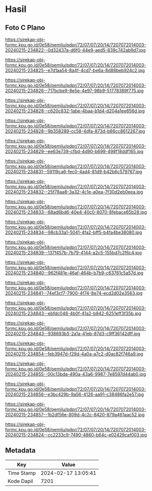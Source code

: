 # Hasil

## Foto C Plano

https://sirekap-obj-formc.kpu.go.id/0e58/pemilu/pdpr/72/07/07/20/14/7207072014003-20240215-234822--0d32437a-d6f0-44e9-aed5-839c742ab9d7.jpg

https://sirekap-obj-formc.kpu.go.id/0e58/pemilu/pdpr/72/07/07/20/14/7207072014003-20240215-234825--e7d1aa54-8a4f-4cd7-be6a-8d88beb924c2.jpg

https://sirekap-obj-formc.kpu.go.id/0e58/pemilu/pdpr/72/07/07/20/14/7207072014003-20240215-234826--717bcbe9-8e5e-4e97-98b9-51778389f775.jpg

https://sirekap-obj-formc.kpu.go.id/0e58/pemilu/pdpr/72/07/07/20/14/7207072014003-20240215-234828--c620c832-1abe-4baa-b1d4-d204a1ee656d.jpg

https://sirekap-obj-formc.kpu.go.id/0e58/pemilu/pdpr/72/07/07/20/14/7207072014003-20240215-234828--9b358289-cc58-4dfa-873d-b86cc8612267.jpg

https://sirekap-obj-formc.kpu.go.id/0e58/pemilu/pdpr/72/07/07/20/14/7207072014003-20240215-234829--ee63e739-cfbd-4d90-b699-498f18ddf165.jpg

https://sirekap-obj-formc.kpu.go.id/0e58/pemilu/pdpr/72/07/07/20/14/7207072014003-20240215-234831--59119ca6-fec0-4ad4-81d9-b42b6c579767.jpg

https://sirekap-obj-formc.kpu.go.id/0e58/pemilu/pdpr/72/07/07/20/14/7207072014003-20240215-234832--25f78aa8-3a32-4c1e-a0ea-7f30d2eb0eea.jpg

https://sirekap-obj-formc.kpu.go.id/0e58/pemilu/pdpr/72/07/07/20/14/7207072014003-20240215-234833--68ad6bd6-40e4-40c0-8070-8febace65b28.jpg

https://sirekap-obj-formc.kpu.go.id/0e58/pemilu/pdpr/72/07/07/20/14/7207072014003-20240215-234834--98cb33a1-5041-4fa2-bff5-b4fa4be38080.jpg

https://sirekap-obj-formc.kpu.go.id/0e58/pemilu/pdpr/72/07/07/20/14/7207072014003-20240215-234839--137f457b-7b79-4144-a2c5-155bd7c2f6c4.jpg

https://sirekap-obj-formc.kpu.go.id/0e58/pemilu/pdpr/72/07/07/20/14/7207072014003-20240215-234840--962f481e-46af-464b-b7b9-c63761c5a57d.jpg

https://sirekap-obj-formc.kpu.go.id/0e58/pemilu/pdpr/72/07/07/20/14/7207072014003-20240215-234841--74ef3cf7-7900-4f74-8e74-ecd2d02e3563.jpg

https://sirekap-obj-formc.kpu.go.id/0e58/pemilu/pdpr/72/07/07/20/14/7207072014003-20240215-234843--ebfdc048-4b0f-41a2-b842-6251eff3f35b.jpg

https://sirekap-obj-formc.kpu.go.id/0e58/pemilu/pdpr/72/07/07/20/14/7207072014003-20240215-234843--938693b5-2a1a-41eb-87d3-c9ff36142dff.jpg

https://sirekap-obj-formc.kpu.go.id/0e58/pemilu/pdpr/72/07/07/20/14/7207072014003-20240215-234854--feb3947d-f29d-4a0a-a7c2-d0ac82f746a9.jpg

https://sirekap-obj-formc.kpu.go.id/0e58/pemilu/pdpr/72/07/07/20/14/7207072014003-20240215-234855--00c13bda-490a-43a6-9987-7e8597d44ab0.jpg

https://sirekap-obj-formc.kpu.go.id/0e58/pemilu/pdpr/72/07/07/20/14/7207072014003-20240215-234856--e3bc429b-9a56-4126-aa91-c38486fa2e57.jpg

https://sirekap-obj-formc.kpu.go.id/0e58/pemilu/pdpr/72/07/07/20/14/7207072014003-20240215-234857--1b2df56e-809d-4c2c-8420-879a461aac52.jpg

https://sirekap-obj-formc.kpu.go.id/0e58/pemilu/pdpr/72/07/07/20/14/7207072014003-20240215-234824--cc2233c9-7490-4860-b64c-e02429caf003.jpg


## Metadata

| Key        | Value               |
| ---------- | ------------------- |
| Time Stamp | 2024-02-17 13:05:41 |
| Kode Dapil | 7201                |



